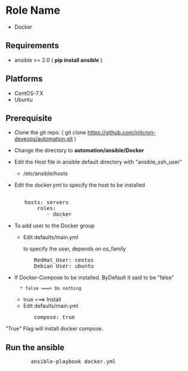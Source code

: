Role Name
=========

* Docker

Requirements
------------

* ansible >= 2.0 ( **pip install ansible** )

Platforms
---------

  - CentOS-7.X
  - Ubuntu

Prerequisite
------------

* Clone the git repo. ( git clone https://github.com/initcron-deveops/automation.git )

* Change the directory to **automation/ansible/Docker**

* Edit the Host file in ansible default directory with "ansible_ssh_user"
  
	- /etc/ansible/hosts

* Edit the docker.yml to specify the host to be installed
    
<pre>    
	  hosts: servers
          roles:
             - docker
</pre>

* To add user to the Docker group
   
  - Edit defaults/main.yml

    to specify the user, depends on os_family

<pre>
         RedHat_User: centos
         Debian_User: ubuntu  
</pre>

* If Docker-Compose to be installed. ByDefault it said to be "false"
   
        * false ===> Do nothing
	* true  ===> Install

  - Edit defaults/main.yml

<pre>
         compose: true
</pre>

"True" Flag will install docker compose.


Run the ansible
---------------

<pre>
        ansible-playbook docker.yml
</pre> 
